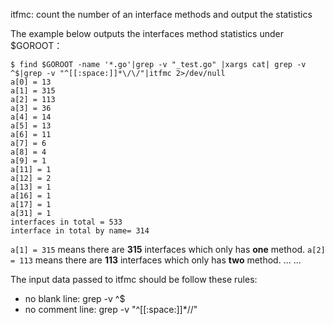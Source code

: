itfmc: count the number of an interface methods and output the statistics

The example below outputs the interfaces method statistics under \$GOROOT：

```
$ find $GOROOT -name '*.go'|grep -v "_test.go" |xargs cat| grep -v ^$|grep -v "^[[:space:]]*\/\/"|itfmc 2>/dev/null
a[0] = 13
a[1] = 315
a[2] = 113
a[3] = 36
a[4] = 14
a[5] = 13
a[6] = 11
a[7] = 6
a[8] = 4
a[9] = 1
a[11] = 1
a[12] = 2
a[13] = 1
a[16] = 1
a[17] = 1
a[31] = 1
interfaces in total = 533
interface in total by name= 314
```

```a[1] = 315``` means there are **315** interfaces which only has **one** method.
```a[2] = 113``` means there are **113** interfaces which only has **two** method.
... ...

The input data passed to itfmc should be follow these rules:
* no blank line: grep -v ^$
* no comment line: grep -v "^[[:space:]]*\/\/"
